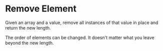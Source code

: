 # Remove Element
Given an array and a value, remove all instances of that value in place and
return the new length.

The order of elements can be changed. It doesn't matter what you leave beyond
the new length.


